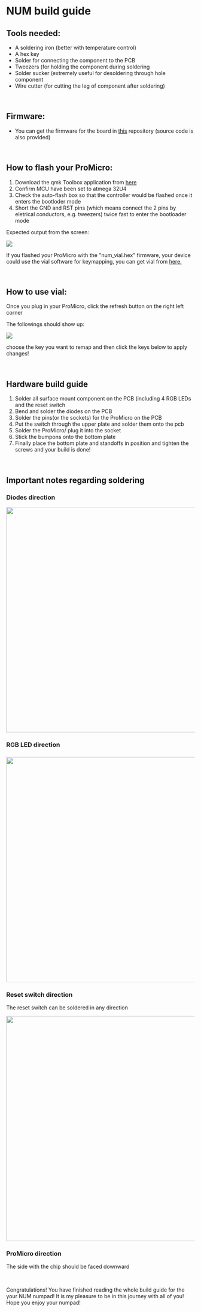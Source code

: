 <h1> NUM build guide </h1>
<h2> Tools needed: </h2>
<ul>
  <li>A soldering iron (better with temperature control)</li>
  <li>A hex key</li>
  <li>Solder for connecting the component to the PCB</li>
  <li>Tweezers (for holding the component during soldering</li>
  <li>Solder sucker (extremely useful for desoldering through hole component</li>
  <li>Wire cutter (for cutting the leg of component after soldering)</li>
</ul>
<br>
<h2> Firmware: </h2>
<ul>
<li>You can get the firmware for the board in <a href="https://github.com/2L1P/NUM">this</a> repository (source code is also provided)</li>
</ul>
<br>
<h2>How to flash your ProMicro:</h2>
<ol>
  <li>Download the qmk Toolbox application from <a href="https://github.com/qmk/qmk_toolbox">here</a></li>
  <li>Confirm MCU have been set to atmega 32U4</li>
  <li>Check the auto-flash box so that the controller would be flashed once it enters the bootloder mode</li>
  <li>Short the GND and RST pins (which means connect the 2 pins by eletrical conductors, e.g. tweezers) twice fast to enter the bootloader mode</li>
</ol>
<p>Expected output from the screen:<p>
<img src="https://user-images.githubusercontent.com/85400245/121808448-23518e80-cc8b-11eb-85b8-9533cbccc7ea.png"></img>
<p>If you flashed your ProMicro with the "num_vial.hex" firmware, your device could use the vial software for keymapping, you can get vial from <a href="https://get.vial.today/download/">here. </a></p>
<br>
<h2>How to use vial:</h2>
<p>Once you plug in your ProMicro, click the refresh button on the right left corner</p>
<p>The followings should show up:</p>
<img src="https://user-images.githubusercontent.com/85400245/121808770-ae7f5400-cc8c-11eb-956b-61c9a939fe1d.png"></img>
<p>choose the key you want to remap and then click the keys below to apply changes!</p>
<br>
<h2>Hardware build guide</h2>
<ol>
  <li>Solder all surface mount component on the PCB (including 4 RGB LEDs and the reset switch</li>
  <li>Bend and solder the diodes on the PCB</li>
  <li>Solder the pins(or the sockets) for the ProMicro on the PCB</li>
  <li>Put the switch through the upper plate and solder them onto the pcb</li>
  <li>Solder the ProMicro/ plug it into the socket</li>
  <li>Stick the bumpons onto the bottom plate</li>
  <li>Finally place the bottom plate and standoffs in position and tighten the screws and your build is done!</li>
</ol>
<br>
<h2>Important notes regarding soldering</h2>
<h3>Diodes direction</h3>
<img src="https://user-images.githubusercontent.com/85400245/121809760-aa553580-cc90-11eb-9110-a874be3b5501.jpg" width="600"></img>
<br>
<h3>RGB LED direction<h3>
<img src="https://user-images.githubusercontent.com/85400245/121810140-361b9180-cc92-11eb-9a19-97192be1b37a.jpg" width="600"></img>
<h3>Reset switch direction</h3>
<p>The reset switch can be soldered in any direction</p>
<img src="https://user-images.githubusercontent.com/85400245/121810244-a5918100-cc92-11eb-9e1b-6a6a36142e31.jpg" width="600"></img>
<br>
<h3>ProMicro direction</h3>
<p>The side with the chip should be faced downward</p>
<br>
<p>Congratulations! You have finished reading the whole build guide for the your NUM numpad! It is my pleasure to be in this journey with all of you! Hope you enjoy your numpad!</p>
